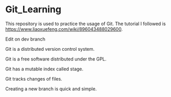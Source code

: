 # Git_Learning
This repository is used to practice the usage of Git. The tutorial I followed is https://www.liaoxuefeng.com/wiki/896043488029600.

Edit on dev branch

Git is a distributed version control system.

Git is a free software distributed under the GPL.

Git has a mutable index called stage.

Git tracks changes of files.

Creating a new branch is quick and simple.
